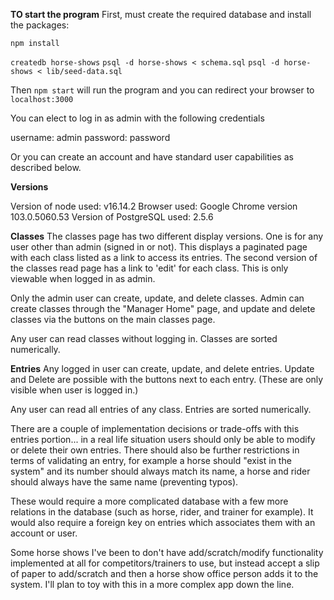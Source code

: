 **TO start the program**
First, must create the required database and install the packages:

`npm install`

`createdb horse-shows`
`psql -d horse-shows < schema.sql`
`psql -d horse-shows < lib/seed-data.sql`

Then `npm start` will run the program and you can redirect your browser to `localhost:3000`

You can elect to log in as admin with the following credentials

username: admin
password: password

Or you can create an account and have standard user capabilities as described below.


**Versions**

Version of node used: v16.14.2
Browser used: Google Chrome version 103.0.5060.53
Version of PostgreSQL used: 2.5.6

**Classes**
The classes page has two different display versions. One is for any user other than admin (signed in or not). This displays a paginated page with each class listed as a link to access its entries. The second version of the classes read page has a link to 'edit' for each class. This is only viewable when logged in as admin. 

Only the admin user can create, update, and delete classes. Admin can create classes through the "Manager Home" page, and update and delete classes via the buttons on the main classes page.

Any user can read classes without logging in. Classes are sorted numerically.


**Entries**
Any logged in user can create, update, and delete entries. Update and Delete are possible with the buttons next to each entry. (These are only visible when user is logged in.)

Any user can read all entries of any class. Entries are sorted numerically.

There are a couple of implementation decisions or trade-offs with this entries portion... in a real life situation users should only be able to modify or delete their own entries. There should also be further restrictions in terms of validating an entry, for example a horse should "exist in the system" and its number should always match its name, a horse and rider should always have the same name (preventing typos).

 These would require a more complicated database with a few more relations in the database (such as horse, rider, and trainer for example). It would also require a foreign key on entries which associates them with an account or user. 
 
 Some horse shows I've been to don't have add/scratch/modify functionality implemented at all for competitors/trainers to use, but instead accept a slip of paper to add/scratch and then a horse show office person adds it to the system. I'll plan to toy with this in a more complex app down the line.


